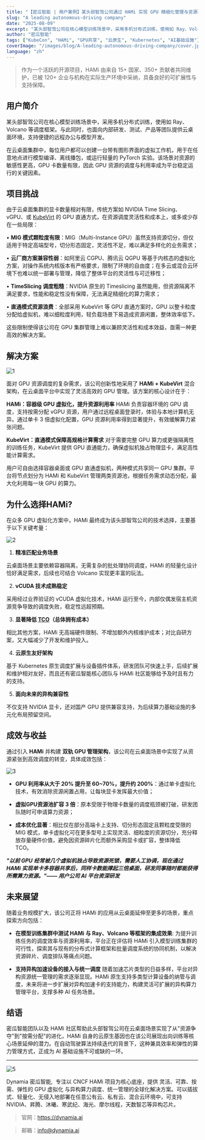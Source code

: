 ```yaml
---
title: "【密瓜智能 | 用户案例】某头部智驾公司通过 HAMi 实现 GPU 精细化管理与资源利用最大化"
slug: "A leading autonomous-driving company"
date: "2025-08-09"
excerpt: "某头部智驾公司在核心模型训练场景中，采用多机分布式训练，使用如 Ray、Volcano 等调度框架。"
author: "密瓜智能"
tags: ["KubeCon", "HAMi", "GPU共享", "云原生", "Kubernetes", "AI基础设施"]
coverImage: "/images/blog/A-leading-autonomous-driving-company/cover.jpg"
language: "zh"
---
```


>作为一个活跃的开源项目，HAMi 由来自 15+ 国家、350+ 贡献者共同维护，已被 120+ 企业与机构在实际生产环境中采纳，具备良好的可扩展性与支持保障。

## 用户简介

某头部智驾公司在核心模型训练场景中，采用多机分布式训练，使用如 Ray、Volcano 等调度框架。与此同时，也面向内部研发、测试、产品等团队提供云桌面环境，支持便捷的远程办公与模型开发。

在云桌面集群中，每位用户都可以创建一台带有图形界面的虚拟工作机，用于在任意地点进行模型编译、离线播包，或运行轻量的 PyTorch 实验。该场景对资源的敏感性更高，GPU 卡数量有限，因此 GPU 资源的调度与利用率成为平台稳定运行的关键因素。

## 项目挑战

由于云桌面集群的显卡数量相对有限，传统方案如 NVIDIA Time Slicing、vGPU、或 [KubeVirt](https://mp.weixin.qq.com/s/wTXTWD2Ts5U6YJcwWkkOzw) 的 GPU 直通方式，在资源调度灵活性和成本上，或多或少存在一些局限：

• **MIG 模式颗粒度有限**：MIG（Multi-Instance GPU）虽然支持资源切分，但仅适用于特定高端型号，切分形态固定，灵活性不足，难以满足多样化的业务需求；

• **云厂商方案兼容性弱**：如阿里云 CGPU、腾讯云 QGPU 等基于内核态的虚拟化方案，对操作系统内核版本有严格要求，限制了环境的自由度；在多云或混合云环境下也难以统一部署与管理，降低了整体平台的灵活性与可迁移性；

• **TimeSlicing 调度粗糙**：NVIDIA 原生的 Timeslicing 虽然能用，但资源隔离不满足要求，性能和稳定性没有保障，无法满足精细化的算力需求；

• **直通模式资源浪费**：全部采用 KubeVirt 等 GPU 直通方案时，GPU 以整卡粒度分配给虚拟机，难以细粒度利用，轻负载场景下易造成资源闲置，整体效率低下。

这些限制使得该公司在 GPU 集群管理上难以兼顾灵活性和成本效益，亟需一种更高效的解决方案。

## 解决方案

![1](/images/blog/A-leading-autonomous-driving-company/p1.jpg)

面对 GPU 资源调度的复杂需求，该公司创新性地采用了 **HAMi + KubeVirt** 混合架构，在云桌面平台中实现了灵活高效的 GPU 管理。该方案的核心设计在于：

**HAMi：容器级 GPU 虚拟化，提升资源利用率**
HAMi 负责容器环境的 GPU 调度，支持按需分配 vGPU 资源，用户通过远程桌面登录时，体验与本地计算机无异。通过单卡 3 倍虚拟化配置，GPU 资源利用率得到显著提升，有效缓解算力紧张问题。

**KubeVirt：直通模式保障高规格计算需求**
对于需要完整 GPU 算力或更强隔离性的训练任务，KubeVirt 提供 GPU 直通能力，确保虚拟机独占物理显卡，满足高性能计算需求。

用户可自由选择容器桌面或 GPU 直通虚拟机，两种模式共享同一 GPU 集群。平台将节点划分为 HAMi 和 KubeVirt 管理两类资源池，根据任务需求动态分配，最大化利用每一块 GPU 的算力。

## 为什么选择HAMi?

在众多 GPU 虚拟化方案中，HAMi 最终成为该头部智驾公司的技术选择，主要基于以下关键考量：

![2](/images/blog/A-leading-autonomous-driving-company/p2.png)

1. **精准匹配业务场景**

云桌面场景主要依赖容器隔离，无需复杂的批处理协同调度，HAMi 的轻量化设计恰好满足需求，后续也可结合 Volcano 实现更丰富的玩法。

2. **vCUDA 技术成熟稳定**

采用经过业界验证的 vCUDA 虚拟化技术，HAMi 运行至今，内部仅偶发宿主机资源竞争导致的调度失败，稳定性远超预期。

3. **显著降低 [TCO](https://baike.weixin.qq.com/v7082701.htm?scene_id=132&sid=9701872681904243761&ch=s1s)（总体拥有成本）**

相比其他方案，HAMi 无高端硬件限制、不增加额外内核维护成本；对比自研方案，又大幅减少了开发和维护投入。

4. **云原生友好架构**

基于 Kubernetes 原生调度扩展与设备插件体系，研发团队可快速上手，后续扩展和维护相对友好，而且还有密瓜智能核心团队与 HAMi 社区能够给予及时且有力的支持。

5. **面向未来的异构兼容性**

不仅支持 NVIDIA 显卡，还对国产 GPU 提供兼容支持，为后续算力基础设施的多元化布局预留空间。

## 成效与收益

通过引入 **HAMi** 并构建 **双轨 GPU 管理架构**，该公司在云桌面场景中实现了从资源紧张到高效调度的转变，具体成效包括：

![3](/images/blog/A-leading-autonomous-driving-company/p3.png)

- **GPU 利用率从大于 20% 提升至 60~70%，提升约 200%**：通过单卡虚拟化技术，有效消除资源闲置占用，让每块显卡发挥最大价值；

- **虚拟GPU资源池扩容 3 倍**：原本受限于物理卡数量的调度瓶颈被打破，研发团队随时可申请算力资源；

- **成本优化显著**：相比仅在部分高端卡上支持、切分形态固定且颗粒度受限的 MIG 模式，单卡虚拟化可在更多型号上实现灵活、细粒度的资源切分，充分释放存量硬件价值，避免因资源碎片化而额外采购显卡或扩容，整体降低 TCO。

***"以前 GPU 经常被几个虚拟机独占导致资源死锁，需要人工协调，现在通过 HAMi 实现单卡多容器共享后，同样卡数能撑起三倍桌面，研发同事随时都能获得所需算力资源。"—— 用户公司 AI 平台资深研发***

## 未来展望

随着业务规模扩大，该公司正将 HAMi 的应用从云桌面延伸至更多的场景，重点探索方向包括：

- **在模型训练集群中测试 HAMi 与 Ray、Volcano 等框架的集成效果**:
为提升训练任务的调度效率与资源利用率，平台正在评估将 HAMi 引入模型训练集群的可行性，探索其与现有的分布式计算框架和批量调度系统的协同机制，以解决资源碎片、调度排队等痛点问题。

- **支持异构加速设备的接入与统一调度**
随着加速芯片类型的日益多样，平台对异构资源统一管理的需求逐渐显现。HAMi 原生支持多类型计算设备的纳管与调度，未来将进一步扩展对异构加速卡的支持能力，构建灵活可扩展的异构算力管理平台，支撑多种 AI 任务场景。

## 结语

密瓜智能团队以及 HAMi 社区帮助此头部智驾公司在云桌面场景实现了从"资源争夺"到"按需分配"的进化，HAMi 自身的云原生基因也在该公司展现出向训练等核心场景延伸的潜力。在自动驾驶算法持续迭代的背景下，这种兼具效率和弹性的算力管理方式，正成为 AI 基础设施不可或缺的一环。

---

![5](/images/blog/PREP-EDU-HAMi/p5.png)

Dynamia 密瓜智能,  专注以 CNCF HAMi 项目为核心底座，提供 灵活、可靠、按需、弹性的 GPU 虚拟化 与异构算力调度、统一管理的全球化解决方案。可以插拔式、轻量化、无侵入地部署在任意公有云、私有云、混合云环境中，可支持 NVIDIA、昇腾、沐曦、寒武纪、海光、摩尔线程，天数智芯等异构芯片。

>官网：https://dynamia.ai

>邮箱：info@dynamia.ai






